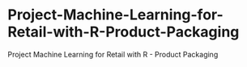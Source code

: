 # Project-Machine-Learning-for-Retail-with-R-Product-Packaging
Project Machine Learning for Retail with R - Product Packaging
